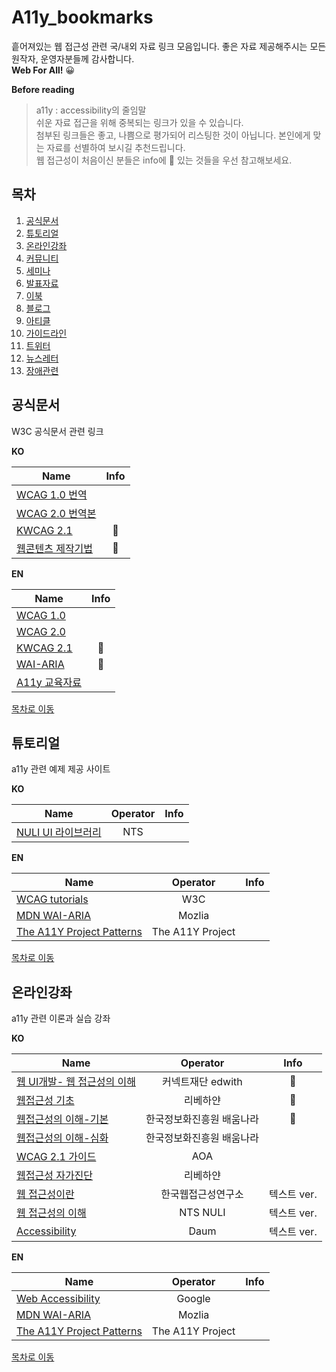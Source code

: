 # A11y_bookmarks
흩어져있는 웹 접근성 관련 국/내외 자료 링크 모음입니다. 좋은 자료 제공해주시는 모든 원작자, 운영자분들께 감사합니다. 
<br>
 __Web For All!__ 😀  

__Before reading__
> a11y : accessibility의 줄임말<br>
> 쉬운 자료 접근을 위해 중복되는 링크가 있을 수 있습니다. <br>
> 첨부된 링크들은 좋고, 나쁨으로 평가되어 리스팅한 것이 아닙니다. 본인에게 맞는 자료를 선별하여 보시길 추천드립니다. <br>
> 웹 접근성이 처음이신 분들은 info에 :seedling: 있는 것들을 우선 참고해보세요.

## 목차 
1. [공식문서](#공식문서)
2. [튜토리얼](#튜토리얼)
3. [온라인강좌](#온라인강좌)
4. [커뮤니티](#커뮤니티)
5. [세미나](#세미나)
6. [발표자료](#발표자료)
7. [이북](#이북)
8. [블로그](#블로그)
9. [아티클](#아티클)
10. [가이드라인](#가이드라인)
11. [트위터](#트위터)
12. [뉴스레터](#뉴스레터)
13. [장애관련](#장애관련)

## 공식문서
W3C 공식문서 관련 링크

__KO__

| Name | Info |
| -------- | :--------: |
| [WCAG 1.0 번역](http://gregshin.pe.kr/atag10/) |  |
| [WCAG 2.0 번역본](https://www.wah.or.kr:444/w3c_doc/techs/general.html) |  |
| [KWCAG 2.1](http://news.seoul.go.kr/gov/files/2014/01/5552af1b5fb910.17981163.pdf) | :seedling: |
| [웹콘텐츠 제작기법](https://www.wah.or.kr:444/Participation/technique.asp?tab=1) | :seedling: |
  
__EN__

| Name | Info |
| -------- | :--------: |
| [WCAG 1.0](https://www.w3.org/TR/WAI-WEBCONTENT/#toc) |  |
| [WCAG 2.0](https://www.w3.org/TR/WCAG20/) |  |
| [KWCAG 2.1](https://www.w3.org/TR/WCAG21/) | :seedling: |
| [WAI-ARIA](https://www.w3.org/TR/wai-aria/) | :seedling: |
| [A11y 교육자료](https://www.w3.org/TR/wai-aria/) |  |

[목차로 이동](#목차)

## 튜토리얼
a11y 관련 예제 제공 사이트

__KO__

| Name | Operator | Info |
| -------- | :--------: | --------: |
| [NULI UI 라이브러리](https://nuli.navercorp.com/sharing/ui/uioLayout) | NTS |  |

__EN__

| Name | Operator | Info |
| -------- | :--------: | --------: |
| [WCAG tutorials](https://www.w3.org/WAI/tutorials/images/) | W3C |  |
| [MDN WAI-ARIA](https://developer.mozilla.org/ko/docs/Web/Accessibility/ARIA) | Mozlia |  |
| [The A11Y Project Patterns](https://a11yproject.com/patterns/) | The A11Y Project |  |

[목차로 이동](#목차)

## 온라인강좌
a11y 관련 이론과 실습 강좌

__KO__

| Name | Operator | Info |
| -------- | :--------: | :--------: |
| [웹 UI개발- 웹 접근성의 이해](https://www.edwith.org/boostcourse-ui/joinLectures/19154) | 커넥트재단 edwith | :seedling: |
| [웹접근성 기초]( https://www.youtube.com/watch?v=OwxZbJwtYDM&list=PL_6yF2upGJYs6IzIl9UiCt12eIM17k2Xe) | 리베하얀 | :seedling: |
| [웹접근성의 이해-기본](https://www.edwith.org/boostcourse-ui/joinLectures/19154) | 한국정보화진흥원 배움나라 | :seedling: |
| [웹접근성의 이해-심화](http://www.estudy.or.kr/estudy2.0/kor/classroom/classroom_list.asp?MenuCode=M2010121519285200000&mPageFlag=view&mTabFlag=&lectermId=20220151207) | 한국정보화진흥원 배움나라 |  |
| [WCAG 2.1 가이드]( https://www.youtube.com/watch?v=_OR6D9L7sgY&list=PLtaz5vK7MbK1bAGhAFkidBzIRVrNqVo5j) | AOA |  |
| [웹접근성 자가진단](https://www.youtube.com/watch?v=S2bxrT7wvSk&list=PL_6yF2upGJYuaMxwPJHnbkrY1m0aeLTkB) | 리베하얀 |  |
| [웹 접근성이란](https://www.wah.or.kr:444/Accessibility/define.asp) | 한국웹접근성연구소 | 텍스트 ver. |
| [웹 접근성의 이해](https://nuli.navercorp.com/sharing/a11y/awareness) | NTS NULI | 텍스트 ver. |
| [Accessibility](http://darum.daum.net/accessibility/intro) | Daum | 텍스트 ver. |

__EN__

| Name | Operator | Info |
| -------- | :--------: | :--------: |
| [Web Accessibility](https://eu.udacity.com/course/web-accessibility--ud891) | Google |  |
| [MDN WAI-ARIA](https://developer.mozilla.org/ko/docs/Web/Accessibility/ARIA) | Mozlia |  |
| [The A11Y Project Patterns](https://a11yproject.com/patterns/) | The A11Y Project |  |

[목차로 이동](#목차)
